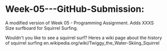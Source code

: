 # Week-05---GitHub-Submission:
A modified version of Week 05 - Programming Assignment.
Adds XXXS Size surfboard for Squirrel Surfing.

Wouldn't you like to see a squirrel surf? Heres a wiki page about the history of squirrel surfing en.wikipedia.org/wiki/Twiggy_the_Water-Skiing_Squirrel
